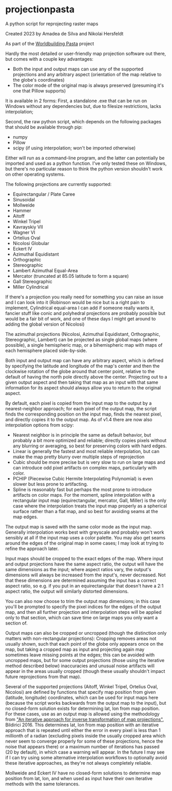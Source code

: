 # projectionpasta
A python script for reprojecting raster maps

Created 2023 by Amadea de Silva and Nikolai Hersfeldt

As part of the [Worldbuilding Pasta](https://worldbuildingpasta.blogspot.com/) project

Hardly the most detailed or user-friendly map projection software out there, but comes with a couple key advantages:
- Both the input and output maps can use any of the supported projections and any arbitrary aspect (orientation of the map relative to the globe's coordinates)
- The color mode of the original map is always preserved (presuming it's one that Pillow supports)

It is available in 2 forms: First, a standalone .exe that can be run on Windows without any dependencies but, due to filesize restrictions, lacks interpolation;

Second, the raw python script, which depends on the following packages that should be available through pip:
- numpy
- Pillow
- scipy   (if using interpolation; won't be imported otherwise)

Either will run as a command-line program, and the latter can potentially be imported and used as a python function. I've only tested these on Windows, but there's no particular reason to think the python version shouldn't work on other operating systems.

The following projections are currently supported:
- Equirectangular / Plate Caree
- Sinusoidal
- Mollweide
- Hammer
- Aitoff
- Winkel Tripel
- Kavrayskiy VII
- Wagner VI
- Ortelius Oval
- Nicolosi Globular
- Eckert IV
- Azimuthal Equidistant
- Orthographic
- Stereographic
- Lambert Azimuthal Equal-Area
- Mercator (truncated at 85.05 latitude to form a square)
- Gall Stereographic
- Miller Cylindrical

If there's a projection you really need for something you can raise an issue and I can look into it (Robinson would be nice but is a right pain to implement, Cylindrical equal-area I can add if someone really wants it, fancier stuff like conic and polyhedral projections are probably possible but would be a fair bit of work, and one of these days I might get around to adding the global version of Nicolosi)

The azimuthal projections (Nicolosi, Azimuthal Equidistant, Orthographic, Stereographic, Lambert) can be projected as single global maps (where possible), a single hemispheric map, or a bihemispheric map with maps of each hemisphere placed side-by-side.

Both input and output map can have any arbitrary aspect, which is defined by specifying the latitude and longitude of the map's center and then the clockwise rotation of the globe around that center point, relative to the default of having the north pole directly above the center. Projecting out to a given output aspect and then taking that map as an input with that same information for its aspect should always allow you to return to the original aspect.

By default, each pixel is copied from the input map to the output by a nearest-neighbor approach; for each pixel of the output map, the script finds the corresponding position on the input map, finds the nearest pixel, and directly copies it to the output map. As of v1.4 there are now also interpolation options from scipy:
- Nearest neighbor is in principle the same as default behavior, but probably a bit more optimized and reliable; directly copies pixels without any blurring or averaging, so best for preserving colors with hard edges.
- Linear is generally the fastest and most reliable interpolation, but can make the map pretty blurry over multiple steps of reprojection
- Cubic should be more precise but is very slow to run on large maps and can introduce odd pixel artifacts on complex maps, particularly with color.
- PCHIP (Piecewise Cubic Hermite Interpolating Polynomial) is even slower but less prone to artifacting.
- Spline is reasonably fast but perhaps the most prone to introduce artifacts on color maps. For the moment, spline interpolation with a rectangular input map (equirectangular, mercator, Gall, Miller) is the only case where the interpolation treats the input map properly as a spherical surface rather than a flat map, and so best for avoiding seams at the map edges.

The output map is saved with the same color mode as the input map. Generally interpolation works best with greyscale and probably won't work sensibly at all if the input map uses a color palette. You may also get seams around the edges of the original map in some cases; I may look at trying to refine the approach later.

Input maps should be cropped to the exact edges of the map. Where input and output projections have the same aspect ratio, the output will have the same dimensions as the input; where aspect ratios vary, the output's dimensions will always be increased from the input's, never decreased. Not that these dimensions are determined assuming the input has a correct aspect ratio, so e.g. if you put in an equirectangular that doesn't have a 2:1 aspect ratio, the output will similarly distorted dimensions.

You can also now choose to trim the output map dimensions; in this case you'll be prompted to specify the pixel indices for the edges of the output map, and then all further projection and interpolation steps will be applied only to that section, which can save time on large maps you only want a section of.

Output maps can also be cropped or uncropped (though the distinction only matters with non-rectangular projections): Cropping removes areas not usually shown, such that each point of the globe only appears once on the map, but taking a cropped map as input and projecting again may sometimes leave missing points at the edges; this can be avoided with uncropped maps, but for some output projections (those using the iterative method described below) inaccuracies and unusual noise artifacts will appear in the areas usually cropped (though these usually shouldn't impact future reprojections from that map).

Several of the supported projections (Aitoff, Winkel Tripel, Ortelius Oval, Nicolosi) are defined by functions that specify map position from given (latitude, longitude) coordinates, which can be used for input maps here (because the script works backwards from the output map to the input), but no closed-form solution exists for determining lat, lon from map position. For these cases, use as an output map is allowed using the methodology from ["An iterative approach for inverse transformation of map projections"](https://doi.org/10.1080/15230406.2016.1200492), Bildirici 2016. This determines lat, lon from map position with an iterative approach that is repeated until either the error in every pixel is less than 1 millionth of a radian (excluding pixels inside the usually cropped area which never seem to converge properly for some of these projections, hence the noise that appears there) or a maximum number of iterations has passed (20 by default), in which case a warning will appear. In the future I may see if I can try using some alternative interpolation workflows to optionally avoid these iterative approaches, as they're not always completely reliable.

Mollweide and Eckert IV have no closed-form solutions to determine map position from lat, lon, and when used as input have their own iterative methods with the same tolerances.
